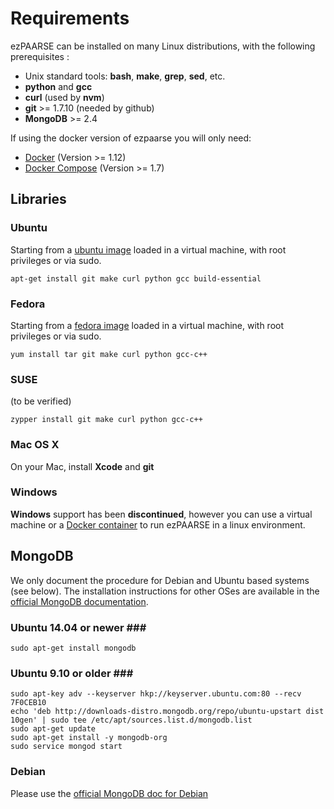 # Requirements #

ezPAARSE can be installed on many Linux distributions, with the following prerequisites :

* Unix standard tools: **bash**, **make**, **grep**, **sed**, etc.
* **python** and **gcc**
* **curl** (used by **nvm**)
* **git** >= 1.7.10 (needed by github)
* **MongoDB** >= 2.4

If using the docker version of ezpaarse you will only need:
- [Docker](https://docs.docker.com/engine/installation/) (Version >= 1.12)
- [Docker Compose](https://docs.docker.com/compose/install/) (Version >= 1.7)


## Libraries ##

### Ubuntu ###

Starting from a [ubuntu image](http://www.ubuntu.com/download) loaded in a virtual machine, with root privileges or via sudo.

```
apt-get install git make curl python gcc build-essential
```

### Fedora ###

Starting from a [fedora image](http://fedoraproject.org/get-fedora) loaded in a virtual machine, with root privileges or via sudo.

```
yum install tar git make curl python gcc-c++
```

### SUSE ###

(to be verified)
```
zypper install git make curl python gcc-c++
```

### Mac OS X ###

On your Mac, install **Xcode** and **git**

### Windows ###

**Windows** support has been **discontinued**, however you can use a virtual machine or a [Docker container](install.html#docker-and-compose) to run ezPAARSE in a linux environment.

## MongoDB ##

We only document the procedure for Debian and Ubuntu based systems (see below).
The installation instructions for other OSes are available in the [official MongoDB documentation](http://docs.mongodb.org/manual/installation/#tutorial-installation).

### Ubuntu 14.04 or newer ###
```
sudo apt-get install mongodb
```

### Ubuntu 9.10 or older ###
```
sudo apt-key adv --keyserver hkp://keyserver.ubuntu.com:80 --recv 7F0CEB10
echo 'deb http://downloads-distro.mongodb.org/repo/ubuntu-upstart dist 10gen' | sudo tee /etc/apt/sources.list.d/mongodb.list
sudo apt-get update
sudo apt-get install -y mongodb-org
sudo service mongod start
```

### Debian ###

Please use the [official MongoDB doc for Debian](https://docs.mongodb.org/master/tutorial/install-mongodb-on-debian/)
